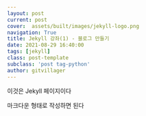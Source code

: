 ```yaml
---
layout: post
current: post
cover:  assets/built/images/jekyll-logo.png
navigation: True
title: Jekyll 강좌(1) - 블로그 만들기 
date: 2021-08-29 16:40:00
tags: [jekyll]
class: post-template
subclass: 'post tag-python'
author: gitvillager
---
```


이것은 Jekyll 페이지이다

마크다운 형태로 작성하면 된다
